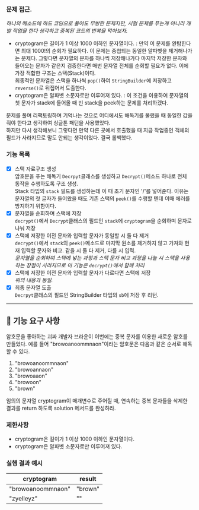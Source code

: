 ### 문제 접근.  
*하나의 메소드에 하드 코딩으로 풀어도 무방한 문제지만, 시험 문제를 푸는게 아니라 개발 작업을 한다 생각하고 중복된 코드의 반복을 막아보자.*  
- cryptogram은 길이가 1 이상 1000 이하인 문자열이다. : 만약 이 문제를 완탐한다면 최대 1000!의 순회가 필요하다.
이 문제는 중첩되는 동일한 알파벳을 제거해나가는 문제다. 그렇다면 문자열의 문자를 하나씩 저장해나가다 마지막 저장한 문자와 들어오는 문자가 같은지 검증한다면 매번 문자열 전체를 순회할 필요가 없다. 이에 가장 적합한 구조는 스택(Stack)이다.  
최종적인 문자열은 스택을 하나씩 ```pop()```하여 ```StringBuilder```에 저장하고 ```reverse()```로 뒤집어서 도출한다.  
- cryptogram은 알파벳 소문자로만 이루어져 있다. : 이 조건을 이용하여 문자열의 첫 문자가 stack에 들어올 때 빈 stack을 peek하는 문제를 처리하겠다.  

문제를 풀며 리팩토링하며 기억나는 것으로 어디에서도 해독기를 불렀을 때 동일한 값을 줘야 한다고 생각하여 싱글톤 패턴을 사용했었다.  
하지만 다시 생각해보니 그렇다면 만약 다른 곳에서 호출했을 때 지금 작업중인 객체의 필드가 사라지므로 말도 안되는 생각이었다. 결국 롤백했다.  

### 기능 목록
- [x] 스택 자료구조 생성  
암호문을 푸는 해독기 ```Decrpyt```클래스를 생성하고 ```Decrypt()```메소드 하나로 전체 동작을 수행하도록 구조 생성.  
Stack 타입의 ```stack``` 필드를 생성하는데 이 때 초기 문자인 '/'를 넣어준다. 이유는 문자열의 첫 글자가 들어왔을 때도 기존 스택의 ```peek()```를 수행할 텐데 이때
에러를 방지하기 위함이다.  
- [x] 문자열을 순회하며 스택에 저장  
```decrypt()```에서 ```Decrypt```클래스의 필드인 ```stack```에 ```cryptogram```을 순회하며 문자로 나눠 저장  
- [x] 스택에 저장한 이전 문자와 입력할 문자가 동일할 시 둘 다 제거  
```decrypt()```에서 ```stack```의 ```peek()```메소드로 마지막 원소를 제거하지 않고 가져와 현재 입력할 문자와 비교. 같을 시 둘 다 제거, 다를 시 입력.  
*문자열을 순회하며 스택에 넣는 과정과 스택 문자 비교 과정을 나눌 시 스택을 사용하는 장점이 사라지므로 이 기능은 ```decrypt()```에서 함께 처리*  
- [x] 스택에 저장한 이전 문자와 입력할 문자가 다르다면 스택에 저장  
*위의 내용과 동일.*  
- [x] 최종 문자열 도출  
```Decrpyt```클래스의 필드인 StringBuilder 타입의 ```sb```에 저장 후 리턴.  

---  

## 🚀 기능 요구 사항

암호문을 좋아하는 괴짜 개발자 브라운이 이번에는 중복 문자를 이용한 새로운 암호를 만들었다. 예를 들어 "browoanoommnaon"이라는 암호문은 다음과 같은 순서로 해독할 수 있다.

1. "browoanoommnaon"
2. "browoannaon"
3. "browoaaon"
4. "browoon"
5. "brown"

임의의 문자열 cryptogram이 매개변수로 주어질 때, 연속하는 중복 문자들을 삭제한 결과를 return 하도록 solution 메서드를 완성하라.

### 제한사항

- cryptogram은 길이가 1 이상 1000 이하인 문자열이다.
- cryptogram은 알파벳 소문자로만 이루어져 있다.

### 실행 결과 예시

| cryptogram | result |
| --- | --- |
| "browoanoommnaon" | "brown" |
| "zyelleyz" | "" |  



